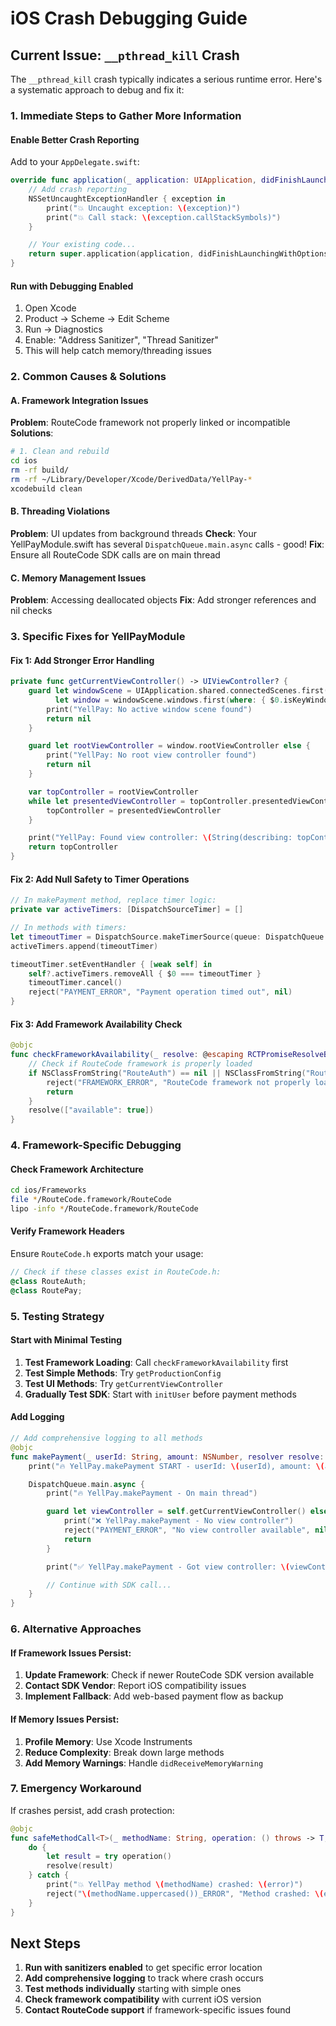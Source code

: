 # iOS Crash Debugging Guide

## Current Issue: `__pthread_kill` Crash

The `__pthread_kill` crash typically indicates a serious runtime error. Here's a systematic approach to debug and fix it:

### 1. **Immediate Steps to Gather More Information**

#### Enable Better Crash Reporting

Add to your `AppDelegate.swift`:

```swift
override func application(_ application: UIApplication, didFinishLaunchingWithOptions launchOptions: [UIApplication.LaunchOptionsKey: Any]?) -> Bool {
    // Add crash reporting
    NSSetUncaughtExceptionHandler { exception in
        print("💥 Uncaught exception: \(exception)")
        print("💥 Call stack: \(exception.callStackSymbols)")
    }

    // Your existing code...
    return super.application(application, didFinishLaunchingWithOptions: launchOptions)
}
```

#### Run with Debugging Enabled

1. Open Xcode
2. Product → Scheme → Edit Scheme
3. Run → Diagnostics
4. Enable: "Address Sanitizer", "Thread Sanitizer"
5. This will help catch memory/threading issues

### 2. **Common Causes & Solutions**

#### A. Framework Integration Issues

**Problem**: RouteCode framework not properly linked or incompatible
**Solutions**:

```bash
# 1. Clean and rebuild
cd ios
rm -rf build/
rm -rf ~/Library/Developer/Xcode/DerivedData/YellPay-*
xcodebuild clean
```

#### B. Threading Violations

**Problem**: UI updates from background threads
**Check**: Your YellPayModule.swift has several `DispatchQueue.main.async` calls - good!
**Fix**: Ensure all RouteCode SDK calls are on main thread

#### C. Memory Management Issues

**Problem**: Accessing deallocated objects
**Fix**: Add stronger references and nil checks

### 3. **Specific Fixes for YellPayModule**

#### Fix 1: Add Stronger Error Handling

```swift
private func getCurrentViewController() -> UIViewController? {
    guard let windowScene = UIApplication.shared.connectedScenes.first(where: { $0.activationState == .foregroundActive }) as? UIWindowScene,
          let window = windowScene.windows.first(where: { $0.isKeyWindow }) else {
        print("YellPay: No active window scene found")
        return nil
    }

    guard let rootViewController = window.rootViewController else {
        print("YellPay: No root view controller found")
        return nil
    }

    var topController = rootViewController
    while let presentedViewController = topController.presentedViewController {
        topController = presentedViewController
    }

    print("YellPay: Found view controller: \(String(describing: topController))")
    return topController
}
```

#### Fix 2: Add Null Safety to Timer Operations

```swift
// In makePayment method, replace timer logic:
private var activeTimers: [DispatchSourceTimer] = []

// In methods with timers:
let timeoutTimer = DispatchSource.makeTimerSource(queue: DispatchQueue.main)
activeTimers.append(timeoutTimer)

timeoutTimer.setEventHandler { [weak self] in
    self?.activeTimers.removeAll { $0 === timeoutTimer }
    timeoutTimer.cancel()
    reject("PAYMENT_ERROR", "Payment operation timed out", nil)
}
```

#### Fix 3: Add Framework Availability Check

```swift
@objc
func checkFrameworkAvailability(_ resolve: @escaping RCTPromiseResolveBlock, rejecter reject: @escaping RCTPromiseRejectBlock) {
    // Check if RouteCode framework is properly loaded
    if NSClassFromString("RouteAuth") == nil || NSClassFromString("RoutePay") == nil {
        reject("FRAMEWORK_ERROR", "RouteCode framework not properly loaded", nil)
        return
    }
    resolve(["available": true])
}
```

### 4. **Framework-Specific Debugging**

#### Check Framework Architecture

```bash
cd ios/Frameworks
file */RouteCode.framework/RouteCode
lipo -info */RouteCode.framework/RouteCode
```

#### Verify Framework Headers

Ensure `RouteCode.h` exports match your usage:

```objective-c
// Check if these classes exist in RouteCode.h:
@class RouteAuth;
@class RoutePay;
```

### 5. **Testing Strategy**

#### Start with Minimal Testing

1. **Test Framework Loading**: Call `checkFrameworkAvailability` first
2. **Test Simple Methods**: Try `getProductionConfig`
3. **Test UI Methods**: Try `getCurrentViewController`
4. **Gradually Test SDK**: Start with `initUser` before payment methods

#### Add Logging

```swift
// Add comprehensive logging to all methods
@objc
func makePayment(_ userId: String, amount: NSNumber, resolver resolve: @escaping RCTPromiseResolveBlock, rejecter reject: @escaping RCTPromiseRejectBlock) {
    print("🔥 YellPay.makePayment START - userId: \(userId), amount: \(amount)")

    DispatchQueue.main.async {
        print("🔥 YellPay.makePayment - On main thread")

        guard let viewController = self.getCurrentViewController() else {
            print("❌ YellPay.makePayment - No view controller")
            reject("PAYMENT_ERROR", "No view controller available", nil)
            return
        }

        print("✅ YellPay.makePayment - Got view controller: \(viewController)")

        // Continue with SDK call...
    }
}
```

### 6. **Alternative Approaches**

#### If Framework Issues Persist:

1. **Update Framework**: Check if newer RouteCode SDK version available
2. **Contact SDK Vendor**: Report iOS compatibility issues
3. **Implement Fallback**: Add web-based payment flow as backup

#### If Memory Issues Persist:

1. **Profile Memory**: Use Xcode Instruments
2. **Reduce Complexity**: Break down large methods
3. **Add Memory Warnings**: Handle `didReceiveMemoryWarning`

### 7. **Emergency Workaround**

If crashes persist, add crash protection:

```swift
@objc
func safeMethodCall<T>(_ methodName: String, operation: () throws -> T, resolver resolve: @escaping RCTPromiseResolveBlock, rejecter reject: @escaping RCTPromiseRejectBlock) {
    do {
        let result = try operation()
        resolve(result)
    } catch {
        print("💥 YellPay method \(methodName) crashed: \(error)")
        reject("\(methodName.uppercased())_ERROR", "Method crashed: \(error.localizedDescription)", error)
    }
}
```

## Next Steps

1. **Run with sanitizers enabled** to get specific error location
2. **Add comprehensive logging** to track where crash occurs
3. **Test methods individually** starting with simple ones
4. **Check framework compatibility** with current iOS version
5. **Contact RouteCode support** if framework-specific issues found
